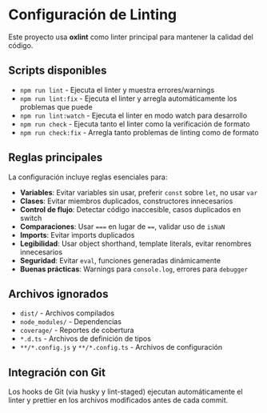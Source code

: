 # Configuración de Linting

Este proyecto usa **oxlint** como linter principal para mantener la calidad del código.

## Scripts disponibles

- `npm run lint` - Ejecuta el linter y muestra errores/warnings
- `npm run lint:fix` - Ejecuta el linter y arregla automáticamente los problemas que puede
- `npm run lint:watch` - Ejecuta el linter en modo watch para desarrollo
- `npm run check` - Ejecuta tanto el linter como la verificación de formato
- `npm run check:fix` - Arregla tanto problemas de linting como de formato

## Reglas principales

La configuración incluye reglas esenciales para:

- **Variables**: Evitar variables sin usar, preferir `const` sobre `let`, no usar `var`
- **Clases**: Evitar miembros duplicados, constructores innecesarios
- **Control de flujo**: Detectar código inaccesible, casos duplicados en switch
- **Comparaciones**: Usar `===` en lugar de `==`, validar uso de `isNaN`
- **Imports**: Evitar imports duplicados
- **Legibilidad**: Usar object shorthand, template literals, evitar renombres innecesarios
- **Seguridad**: Evitar `eval`, funciones generadas dinámicamente
- **Buenas prácticas**: Warnings para `console.log`, errores para `debugger`

## Archivos ignorados

- `dist/` - Archivos compilados
- `node_modules/` - Dependencias
- `coverage/` - Reportes de cobertura
- `*.d.ts` - Archivos de definición de tipos
- `**/*.config.js` y `**/*.config.ts` - Archivos de configuración

## Integración con Git

Los hooks de Git (via husky y lint-staged) ejecutan automáticamente el linter y prettier en los archivos modificados antes de cada commit.
